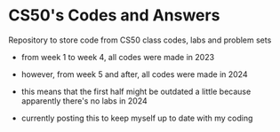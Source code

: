 # CS50's Codes and Answers
 Repository to store code from CS50 class codes, labs and problem sets

 - from week 1 to week 4, all codes were made in 2023
 - however, from week 5 and after, all codes were made in 2024
 - this means that the first half might be outdated a little because apparently there's no labs in 2024

- currently posting this to keep myself up to date with my coding 
